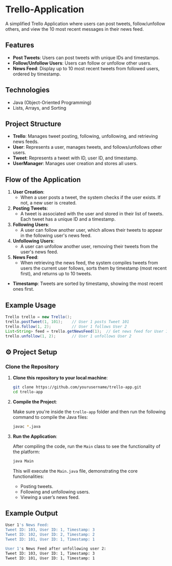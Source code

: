 # Trello-Application

A simplified Trello Application where users can post tweets, follow/unfollow others, and view the 10 most recent messages in their news feed.

## Features
- **Post Tweets**: Users can post tweets with unique IDs and timestamps.
- **Follow/Unfollow Users**: Users can follow or unfollow other users.
- **News Feed**: Display up to 10 most recent tweets from followed users, ordered by timestamp.

## Technologies
- Java (Object-Oriented Programming)
- Lists, Arrays, and Sorting

## Project Structure
- **Trello**: Manages tweet posting, following, unfollowing, and retrieving news feeds.
- **User**: Represents a user, manages tweets, and follows/unfollows other users.
- **Tweet**: Represents a tweet with ID, user ID, and timestamp.
- **UserManager**: Manages user creation and stores all users.

## Flow of the Application
1. **User Creation**: 
   - When a user posts a tweet, the system checks if the user exists. If not, a new user is created.
2. **Posting Tweets**: 
   - A tweet is associated with the user and stored in their list of tweets. Each tweet has a unique ID and a timestamp.
3. **Following Users**: 
   - A user can follow another user, which allows their tweets to appear in the following user's news feed.
4. **Unfollowing Users**: 
   - A user can unfollow another user, removing their tweets from the user's news feed.
5. **News Feed**: 
   - When retrieving the news feed, the system compiles tweets from users the current user follows, sorts them by timestamp (most recent first), and returns up to 10 tweets.

- **Timestamp**: Tweets are sorted by timestamp, showing the most recent ones first.

## Example Usage
```java
Trello trello = new Trello();
trello.postTweet(1, 101);    // User 1 posts Tweet 101
trello.follow(1, 2);         // User 1 follows User 2
List<String> feed = trello.getNewsFeed(1);  // Get news feed for User 1
trello.unfollow(1, 2);       // User 1 unfollows User 2
```

## ⚙️ Project Setup

### Clone the Repository

1. **Clone this repository to your local machine**:

    ```bash
    git clone https://github.com/yourusername/trello-app.git
    cd trello-app
    ```

2. **Compile the Project**: 

    Make sure you're inside the `trello-app` folder and then run the following command to compile the Java files:

    ```bash
    javac *.java
    ```

3. **Run the Application**:

    After compiling the code, run the `Main` class to see the functionality of the platform:

    ```bash
    java Main
    ```

    This will execute the `Main.java` file, demonstrating the core functionalities:
    - Posting tweets.
    - Following and unfollowing users.
    - Viewing a user’s news feed.

## Example Output

```bash
User 1's News Feed:
Tweet ID: 103, User ID: 1, Timestamp: 3
Tweet ID: 102, User ID: 2, Timestamp: 2
Tweet ID: 101, User ID: 1, Timestamp: 1

User 1's News Feed after unfollowing user 2:
Tweet ID: 103, User ID: 1, Timestamp: 3
Tweet ID: 101, User ID: 1, Timestamp: 1
```
